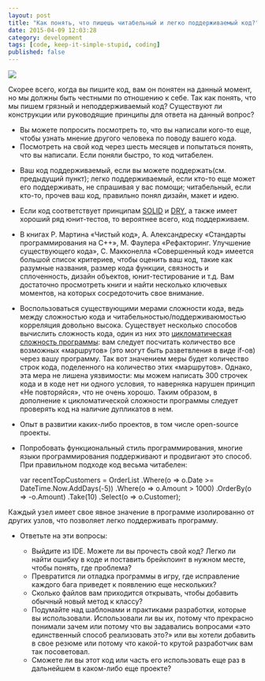 ```yaml
---
layout: post
title: "Как понять, что пишешь читабельный и легко поддерживаемый код?"
date: 2015-04-09 12:03:28
category: development
tags: [code, keep-it-simple-stupid, coding]
published: false
---
```

<img src="https://theasder.github.io/img/wtfm.jpg" class="img-responsive" /><br />

Скорее всего, когда вы пишите код, вам он понятен на данный момент, но мы должны быть честными по отношению к себе. Так как понять, что мы пишем грязный и неподдерживаемый код? Существуют ли конструкции или руководящие принципы для ответа на данный вопрос?

* Вы можете попросить посмотреть то, что вы написали кого-то еще, чтобы узнать мнение другого человека по поводу вашего кода.
* Посмотреть на свой код через шесть месяцев и попытаться понять, что вы написали. Если поняли быстро, то код читабелен.
- Ваш код поддерживаемый, если вы можете поддержать(см. предыдущий пункт); легко поддерживаемый, если кто-то еще может его поддерживать, не спрашивая у вас помощи; читабельный, если кто-то, прочев ваш код, правильно понял дизайн, макет и идею.
* Если код соответствует принципам [SOLID](https://ru.wikipedia.org/wiki/SOLID_(%D0%BE%D0%B1%D1%8A%D0%B5%D0%BA%D1%82%D0%BD%D0%BE-%D0%BE%D1%80%D0%B8%D0%B5%D0%BD%D1%82%D0%B8%D1%80%D0%BE%D0%B2%D0%B0%D0%BD%D0%BD%D0%BE%D0%B5_%D0%BF%D1%80%D0%BE%D0%B3%D1%80%D0%B0%D0%BC%D0%BC%D0%B8%D1%80%D0%BE%D0%B2%D0%B0%D0%BD%D0%B8%D0%B5)) и [DRY](https://ru.wikipedia.org/wiki/Don%E2%80%99t_repeat_yourself), а также имеет хороший ряд юнит-тестов, то вероятнее всего, код поддерживаем.
* В книгах Р. Мартина «Чистый код», А. Александреску «Стандарты программирования на С++», М. Фаулера «Рефакторинг. Улучшение существующего кода», С. Макконелла «Совершенный код» имеется большой список критериев, чтобы оценить ваш код, такие как разумные названия, размер кода функции, связность и сплоченность, дизайн объектов, юнит-тестирование и т.д. Вам достаточно просмотреть книги и найти несколько ключевых моментов, на которых сосредоточить свое внимание.
* Воспользоваться существующими мерами сложности кода, ведь между сложностью кода и читабельностью/поддерживаюмостью корреляция довольно высока. Существует несколько способов вычислить сложность кода, один из них это [цикломатическая сложность программы](https://ru.wikipedia.org/wiki/%D0%A6%D0%B8%D0%BA%D0%BB%D0%BE%D0%BC%D0%B0%D1%82%D0%B8%D1%87%D0%B5%D1%81%D0%BA%D0%B0%D1%8F_%D1%81%D0%BB%D0%BE%D0%B6%D0%BD%D0%BE%D1%81%D1%82%D1%8C): вам следует посчитать количество все возможных «маршрутов» (это могут быть разветвления в виде if-ов) через вашу программу. Так вот значением меры будет количество строк кода, поделенного на количество этих «маршрутов». Однако, эта мера не лишена уязвимости: мы можем написать 300 строчек кода и в коде нет ни одного условия, то наверняка нарушен принцип «Не повторяйся», что не очень хорошо. Таким образом, в дополнение к цикломатической сложности программы следует проверять код на наличие дупликатов в нем.
* Опыт в развитии каких-либо проектов, в том числе open-source проекты.
* Попробовать функциональный стиль программирования, многие языки программирования поддерживают и продвигают это способ. При правильном подходе код весьма читабелен:

    var recentTopCustomers = OrderList
        .Where(o => o.Date >= DateTime.Now.AddDays(-5))
        .Where(o => o.Amount > 1000)
        .OrderBy(o => -o.Amount)
        .Take(10)
        .Select(o => o.Customer);
        
Каждый узел имеет свое явное значение в программе изолированно от других узлов, что позволяет легко поддерживать программу.

* Ответьте на эти вопросы:

    * Выйдите из IDE. Можете ли вы прочесть свой код? Легко ли найти ошибку в коде и поставить брейкпоинт в нужном месте, чтобы понять, где проблема?
    * Превратится ли отладка программы в игру, где исправление каждого бага приведет к появлению еще нескольких?
    * Сколько файлов вам приходится открывать, чтобы добавить обычный новый метод к классу?
    * Подумайте над шаблонами и практиками разработки, которые вы использовали. Использовали ли вы их, потому что прекрасно понимали зачем или потому что вы задавались вопросами «это единственный способ реализовать это?» или вы хотели добавить в свое резюме или потому что какой-то крутой разработчик вам так посоветовал.
    * Сможете ли вы этот код или часть его использовать еще раз в дальнейшем в каком-либо еще проекте?
